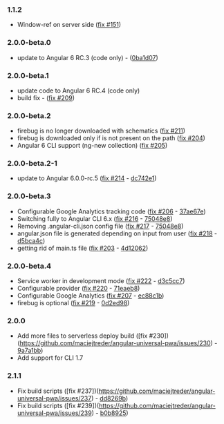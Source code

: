 ### 1.1.2
* Window-ref on server side ([fix #151](https://github.com/maciejtreder/angular-universal-pwa/issues/151))

### 2.0.0-beta.0
* update to Angular 6 RC.3 (code only) - ([0ba1d07](https://github.com/maciejtreder/angular-universal-pwa/commit/0ba1d07e792b4043a2bb8b045cb1dc3bd4bbb9dc]))

### 2.0.0-beta.1
* update code to Angular 6 RC.4 (code only)
* build fix - ([fix #209](https://github.com/maciejtreder/angular-universal-pwa/issues/209))

### 2.0.0-beta.2
* firebug is no longer downloaded with schematics ([fix #211](https://github.com/maciejtreder/angular-universal-pwa/issues/211))
* firebug is downloaded only if is not present on the path ([fix #204](https://github.com/maciejtreder/angular-universal-pwa/issues/204))
* Angular 6 CLI support (ng-new collection) ([fix #205](https://github.com/maciejtreder/angular-universal-pwa/issues/205))

### 2.0.0-beta.2-1
* update to Angular 6.0.0-rc.5 ([fix #214](https://github.com/maciejtreder/angular-universal-pwa/issues/214) - [dc742e1](https://github.com/maciejtreder/angular-universal-pwa/pull/214/commits/dc742e1831e80eb4db61fb36c149c3631cc4b7ef))

### 2.0.0-beta.3
* Configurable Google Analytics tracking code ([fix #206](https://github.com/maciejtreder/angular-universal-pwa/issues/206) - [37ae67e](https://github.com/maciejtreder/angular-universal-pwa/commit/37ae67e8066a6a797b2f3e4805e8d4ca9c1e47d0))
* Switching fully to Angular CLI 6.x ([fix #216](https://github.com/maciejtreder/angular-universal-pwa/issues/216) - [75048e8](https://github.com/maciejtreder/angular-universal-pwa/commit/75048e8d9f48cec9d588bf1d495b0f186e7aea6a))
* Removing .angular-cli.json config file ([fix #217](https://github.com/maciejtreder/angular-universal-pwa/issues/217) - [75048e8](https://github.com/maciejtreder/angular-universal-pwa/commit/75048e8d9f48cec9d588bf1d495b0f186e7aea6a))
* angular.json file is generated depending on input from user ([fix #218](https://github.com/maciejtreder/angular-universal-pwa/issues/218) - [d5bca4c](https://github.com/maciejtreder/angular-universal-pwa/commit/d5bca4ceace85b677616eef8d801d208a0887249))
* getting rid of main.ts file ([fix #203](https://github.com/maciejtreder/angular-universal-pwa/issues/203) - [4d12062](https://github.com/maciejtreder/angular-universal-pwa/commit/4d120629bafe2e875992723a6ad52a6a6542c277))

### 2.0.0-beta.4
* Service worker in development mode ([fix #222](https://github.com/maciejtreder/angular-universal-pwa/issues/222) - [d3c5cc7](https://github.com/maciejtreder/angular-universal-pwa/commit/d3c5cc7a57b1101494b97e5d37eae4a2aa691f01))
* Configurable provider ([fix #220](https://github.com/maciejtreder/angular-universal-pwa/issues/220) - [71eaeb8](https://github.com/maciejtreder/angular-universal-pwa/commit/71eaeb8a12a7e6124dc585385650ba3cb8a23775))
* Configurable Google Analytics ([fix #207](https://github.com/maciejtreder/angular-universal-pwa/issues/207) - [ec88c1b](https://github.com/maciejtreder/angular-universal-pwa/commit/ec88c1b4f38b36d881e54ac9ff673d0a80c4e556))
* firebug is optional ([fix #219](https://github.com/maciejtreder/angular-universal-pwa/issues/207) - [0d2ed98](https://github.com/maciejtreder/angular-universal-pwa/commit/0d2ed98878722b5f0fbd3e960a2fb76b2ca5ba20))

### 2.0.0
* Add more files to serverless deploy build ([fix #230])(https://github.com/maciejtreder/angular-universal-pwa/issues/230) - [9a7a1bb](https://github.com/maciejtreder/angular-universal-pwa/commit/d3c5cc7a57b1101494b97e5d37eae4a2aa691f01))
* Add support for CLI 1.7

### 2.1.1
* Fix build scripts ([fix #237])(https://github.com/maciejtreder/angular-universal-pwa/issues/237) - [dd8269b](https://github.com/maciejtreder/angular-universal-pwa/commit/dd8269b9311ede6a055627b0bb1d091f6fde6d78))
* Fix build scripts ([fix #239])(https://github.com/maciejtreder/angular-universal-pwa/issues/239) - [b0b8925](https://github.com/maciejtreder/angular-universal-pwa/commit/b0b8925245c32883c45b10dbec6707b86f45f8a7))
